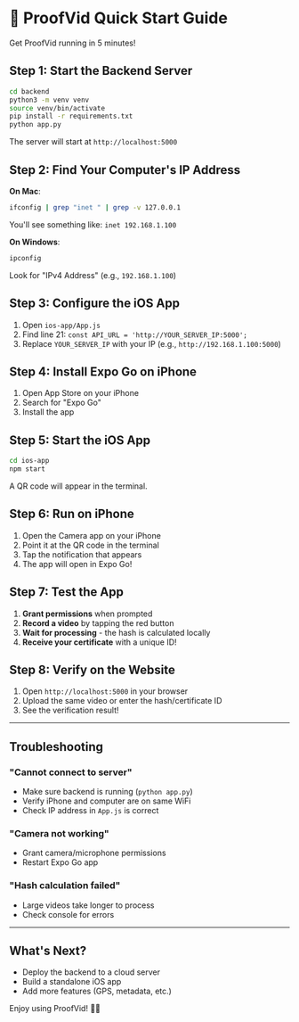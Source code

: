 # 🚀 ProofVid Quick Start Guide

Get ProofVid running in 5 minutes!

## Step 1: Start the Backend Server

```bash
cd backend
python3 -m venv venv
source venv/bin/activate
pip install -r requirements.txt
python app.py
```

The server will start at `http://localhost:5000`

## Step 2: Find Your Computer's IP Address

**On Mac**:
```bash
ifconfig | grep "inet " | grep -v 127.0.0.1
```

You'll see something like: `inet 192.168.1.100`

**On Windows**:
```bash
ipconfig
```

Look for "IPv4 Address" (e.g., `192.168.1.100`)

## Step 3: Configure the iOS App

1. Open `ios-app/App.js`
2. Find line 21: `const API_URL = 'http://YOUR_SERVER_IP:5000';`
3. Replace `YOUR_SERVER_IP` with your IP (e.g., `http://192.168.1.100:5000`)

## Step 4: Install Expo Go on iPhone

1. Open App Store on your iPhone
2. Search for "Expo Go"
3. Install the app

## Step 5: Start the iOS App

```bash
cd ios-app
npm start
```

A QR code will appear in the terminal.

## Step 6: Run on iPhone

1. Open the Camera app on your iPhone
2. Point it at the QR code in the terminal
3. Tap the notification that appears
4. The app will open in Expo Go!

## Step 7: Test the App

1. **Grant permissions** when prompted
2. **Record a video** by tapping the red button
3. **Wait for processing** - the hash is calculated locally
4. **Receive your certificate** with a unique ID!

## Step 8: Verify on the Website

1. Open `http://localhost:5000` in your browser
2. Upload the same video or enter the hash/certificate ID
3. See the verification result!

---

## Troubleshooting

### "Cannot connect to server"
- Make sure backend is running (`python app.py`)
- Verify iPhone and computer are on same WiFi
- Check IP address in `App.js` is correct

### "Camera not working"
- Grant camera/microphone permissions
- Restart Expo Go app

### "Hash calculation failed"
- Large videos take longer to process
- Check console for errors

---

## What's Next?

- Deploy the backend to a cloud server
- Build a standalone iOS app
- Add more features (GPS, metadata, etc.)

Enjoy using ProofVid! 🎥✨
